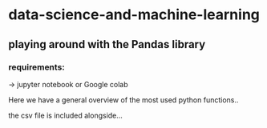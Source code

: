 # data-science-and-machine-learning
## playing around with the Pandas library

### requirements:
-> jupyter notebook or Google colab

Here we have a general overview of the most used python functions..

the csv file is included alongside...
